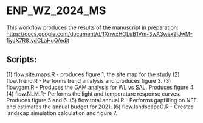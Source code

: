 # ENP_WZ_2024_MS

This workflow produces the results of the manuscript in preparation:
https://docs.google.com/document/d/1XnwxHOLuB1Vm-3wA3wex9iJwM-1iyJX7R8_ydCLaHuQ/edit

## Scripts:
(1) flow.site.maps.R - produces figure 1, the site map for the  study
(2) flow.Trend.R - Performs trend anlalysis and produces figure 3.
(3) flow.gam.R - Produces the GAM analysis for WL vs SAL. Produces figure 4.
(4) flow.NLM.R- Performs the light and temperature response curves. Produces figure 5 and 6.
(5) flow.total.annual.R - Performs gapfilling on NEE and estimates the annual budget for 2021. 
(6) flow.landscapeC.R - Creates landscap simulation calculation and figure 7.

